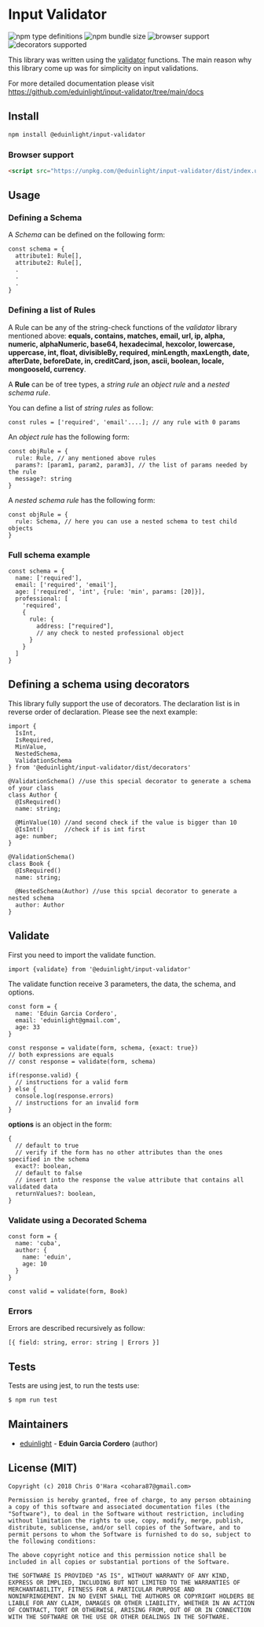 # Input Validator

![npm type definitions](https://img.shields.io/npm/types/@eduinlight/input-validator?style=flat-square)
![npm bundle size](https://img.shields.io/bundlephobia/min/@eduinlight/input-validator?style=flat-square)
![browser support](https://img.shields.io/badge/browser-supported-green)
![decorators supported](https://img.shields.io/badge/decorators-supported-orange)

This library was written using the [validator](https://www.npmjs.com/package/validator) functions. The main reason why this library come up was for simplicity on input validations.

For more detailed documentation please visit https://github.com/eduinlight/input-validator/tree/main/docs

## Install

```BASH
npm install @eduinlight/input-validator
```

### Browser support

```HTML
<script src="https://unpkg.com/@eduinlight/input-validator/dist/index.umd.min.js"></script>
```

## Usage

### Defining a Schema

A _Schema_ can be defined on the following form:

```TS
const schema = {
  attribute1: Rule[],
  attribute2: Rule[],
  .
  .
  .
}
```

### Defining a list of Rules

A Rule can be any of the string-check functions of the _validator_ library mentioned above:
**equals,
contains,
matches,
email,
url,
ip,
alpha,
numeric,
alphaNumeric,
base64,
hexadecimal,
hexcolor,
lowercase,
uppercase,
int,
float,
divisibleBy,
required,
minLength,
maxLength,
date,
afterDate,
beforeDate,
in,
creditCard,
json,
ascii,
boolean,
locale,
mongooseId,
currency**.

A **Rule** can be of tree types, a _string rule_ an _object rule_ and a _nested schema rule_.

You can define a list of _string rules_ as follow:

```TS
const rules = ['required', 'email'....]; // any rule with 0 params
```

An _object rule_ has the following form:

```
const objRule = {
  rule: Rule, // any mentioned above rules
  params?: [param1, param2, param3], // the list of params needed by the rule
  message?: string
}
```

A _nested schema rule_ has the following form:

```
const objRule = {
  rule: Schema, // here you can use a nested schema to test child objects
}
```

### Full schema example

```TS
const schema = {
  name: ['required'],
  email: ['required', 'email'],
  age: ['required', 'int', {rule: 'min', params: [20]}],
  professional: [
    'required',
    {
      rule: {
        address: ["required"],
        // any check to nested professional object
      }
    }
  ]
}
```

## Defining a schema using decorators

This library fully support the use of decorators. The declaration list is in reverse order of declaration. Please see the next example:

```TS
import {
  IsInt,
  IsRequired,
  MinValue,
  NestedSchema,
  ValidationSchema
} from '@eduinlight/input-validator/dist/decorators'

@ValidationSchema() //use this special decorator to generate a schema of your class
class Author {
  @IsRequired()
  name: string;

  @MinValue(10) //and second check if the value is bigger than 10
  @IsInt()      //check if is int first
  age: number;
}

@ValidationSchema()
class Book {
  @IsRequired()
  name: string;

  @NestedSchema(Author) //use this spcial decorator to generate a nested schema
  author: Author
}
```

## Validate

First you need to import the validate function.

```TS
import {validate} from '@eduinlight/input-validator'
```

The validate function receive 3 parameters, the data, the schema, and options.

```TS
const form = {
  name: 'Eduin Garcia Cordero',
  email: 'eduinlight@gmail.com',
  age: 33
}

const response = validate(form, schema, {exact: true})
// both expressions are equals
// const response = validate(form, schema)

if(response.valid) {
  // instructions for a valid form
} else {
  console.log(response.errors)
  // instructions for an invalid form
}
```

**options** is an object in the form:

```TS
{
  // default to true
  // verify if the form has no other attributes than the ones specified in the schema
  exact?: boolean,
  // default to false
  // insert into the response the value attribute that contains all validated data
  returnValues?: boolean,
}
```

### Validate using a Decorated Schema

```TS
const form = {
  name: 'cuba',
  author: {
    name: 'eduin',
    age: 10
  }
}

const valid = validate(form, Book)
```

### Errors

Errors are described recursively as follow:

```TS
[{ field: string, error: string | Errors }]
```

## Tests

Tests are using jest, to run the tests use:

```sh
$ npm run test
```

## Maintainers

- [eduinlight](https://github.com/eduinlight) - **Eduin Garcia Cordero** (author)

## License (MIT)

```
Copyright (c) 2018 Chris O'Hara <cohara87@gmail.com>

Permission is hereby granted, free of charge, to any person obtaining
a copy of this software and associated documentation files (the
"Software"), to deal in the Software without restriction, including
without limitation the rights to use, copy, modify, merge, publish,
distribute, sublicense, and/or sell copies of the Software, and to
permit persons to whom the Software is furnished to do so, subject to
the following conditions:

The above copyright notice and this permission notice shall be
included in all copies or substantial portions of the Software.

THE SOFTWARE IS PROVIDED "AS IS", WITHOUT WARRANTY OF ANY KIND,
EXPRESS OR IMPLIED, INCLUDING BUT NOT LIMITED TO THE WARRANTIES OF
MERCHANTABILITY, FITNESS FOR A PARTICULAR PURPOSE AND
NONINFRINGEMENT. IN NO EVENT SHALL THE AUTHORS OR COPYRIGHT HOLDERS BE
LIABLE FOR ANY CLAIM, DAMAGES OR OTHER LIABILITY, WHETHER IN AN ACTION
OF CONTRACT, TORT OR OTHERWISE, ARISING FROM, OUT OF OR IN CONNECTION
WITH THE SOFTWARE OR THE USE OR OTHER DEALINGS IN THE SOFTWARE.
```
